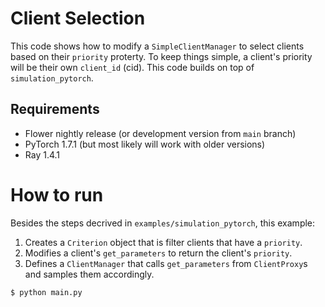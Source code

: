 # Client Selection 

This code shows how to modify a `SimpleClientManager` to select clients based on their `priority` proterty. To keep things simple, a client's priority will be their own `client_id` (cid).
This code builds on top of `simulation_pytorch`.

## Requirements

*    Flower nightly release (or development version from `main` branch)
*    PyTorch 1.7.1 (but most likely will work with older versions)
*    Ray 1.4.1

# How to run

Besides the steps decrived in `examples/simulation_pytorch`, this example:

1. Creates a `Criterion` object that is filter clients that have a `priority`.
2. Modifies a client's `get_parameters` to return the client's `priority`. 
3. Defines a `ClientManager` that calls `get_parameters` from `ClientProxy`s and samples
them accordingly.

```bash
$ python main.py
```
